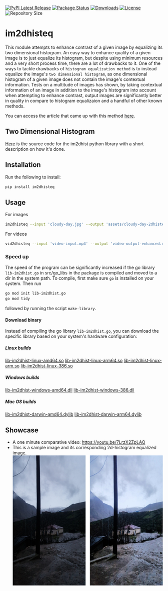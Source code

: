 [![PyPI Latest Release](https://img.shields.io/pypi/v/im2dhisteq.svg)](https://pypi.org/project/im2dhisteq/) [![Package Status](https://img.shields.io/pypi/status/im2dhisteq.svg)](https://pypi.org/project/im2dhisteq/) [![Downloads](https://pepy.tech/badge/im2dhisteq)](https://pepy.tech/project/im2dhisteq) [![License](https://img.shields.io/pypi/l/im2dhisteq.svg)](https://github.com/Mamdasn/im2dhisteq/blob/main/LICENSE) ![Repository Size](https://img.shields.io/github/repo-size/mamdasn/im2dhisteq)

# im2dhisteq
This module attempts to enhance contrast of a given image by equalizing its two dimensional histogram. An easy way to enhance quality of a given image is to just equalize its histogram, but despite using minimum resources and a very short process time, there are a lot of drawbacks to it.
One of the ways to tackle drawbacks of `histogram equalization method` is to instead equalize the image's `two dimensional histogram`, as one dimensional histogram of a given image does not contain the image's contextual information. Tests on a multitude of images has shown, by taking contextual information of an image in addition to the image's histogram into account when attempting to enhance contrast, output images are significantly better in quality in compare to histogram equalizaion and a handful of other known methods.

You can access the article that came up with this method [here](https://www.researchgate.net/publication/256822485_Two-dimensional_histogram_equalization_and_contrast_enhancement).

## Two Dimensional Histogram
[Here](https://github.com/Mamdasn/im2dhist) is the source code for the im2dhist python library with a short description on how it's done.

## Installation

Run the following to install:

```python
pip install im2dhisteq
```

## Usage

For images
```Bash
im2dhisteq --input 'cloudy-day.jpg' --output 'assets/cloudy-day-2dhisteq.jpg' --w 6
```
For videos
```Bash
vid2dhisteq --input 'video-input.mp4' --output 'video-output-enhanced.mp4' --w 6
```
### Speed up
The speed of the program can be significantly increased if the go library `lib-im2dhist.go` in src/go_libs in the package is compiled and moved to a dir in the system path.
To compile, first make sure `go` is installed on your system. Then run
```Bash
go mod init lib-im2dhist.go
go mod tidy
```
followed by running the script `make-library`.

#### Download binary
Instead of compiling the go library `lib-im2dhist.go`, you can download the specific library based on your system's hardware configuration:
##### Linux builds
[lib-im2dhist-linux-amd64.so](https://github.com/Mamdasn/im2dhisteq/releases/download/v1.0.12/lib-im2dhist-linux-amd64.so)
[lib-im2dhist-linux-arm64.so](https://github.com/Mamdasn/im2dhisteq/releases/download/v1.0.12/lib-im2dhist-linux-arm64.so)
[lib-im2dhist-linux-arm.so](https://github.com/Mamdasn/im2dhisteq/releases/download/v1.0.12/lib-im2dhist-linux-arm.so)
[lib-im2dhist-linux-386.so](https://github.com/Mamdasn/im2dhisteq/releases/download/v1.0.12/lib-im2dhist-linux-386.so)
##### Windows builds
[lib-im2dhist-windows-amd64.dll](https://github.com/Mamdasn/im2dhisteq/releases/download/v1.0.12/lib-im2dhist-windows-amd64.dll)
[lib-im2dhist-windows-386.dll](https://github.com/Mamdasn/im2dhisteq/releases/download/v1.0.12/lib-im2dhist-windows-386.dll)
##### Mac OS builds
[lib-im2dhist-darwin-amd64.dylib](https://github.com/Mamdasn/im2dhisteq/releases/download/v1.0.12/lib-im2dhist-darwin-amd64.dylib)
[lib-im2dhist-darwin-arm64.dylib](https://github.com/Mamdasn/im2dhisteq/releases/download/v1.0.12/lib-im2dhist-darwin-arm64.dylib)



## Showcase
* A one minute comparative video: https://youtu.be/7LrzX2ZpLAQ
* This is a sample image and its corresponding 2d-histogram equalized image.
![cloudy-day-original-im2dhisteq.jpg Image](https://raw.githubusercontent.com/Mamdasn/im2dhisteq/main/assets/cloudy-day-original-im2dhisteq.jpg "cloudy-day-original-im2dhisteq.jpg Image")
